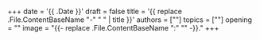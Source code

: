 +++
date = '{{ .Date }}'
draft = false
title = '{{ replace .File.ContentBaseName "-" " " | title }}'
authors = [""]
topics = [""]
opening = ""
image = "{{- replace .File.ContentBaseName ":" "" -}}."
+++
